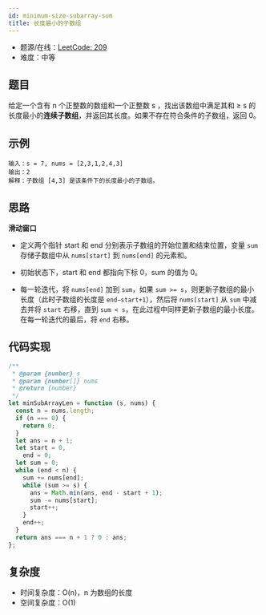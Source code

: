 ```yaml
---
id: minimum-size-subarray-sum
title: 长度最小的子数组
---
```


- 题源/在线：[LeetCode: 209](https://leetcode-cn.com/problems/minimum-size-subarray-sum/)
- 难度：中等

## 题目

给定一个含有 n 个正整数的数组和一个正整数 s ，找出该数组中满足其和 ≥ s 的长度最小的**连续子数组**，并返回其长度。如果不存在符合条件的子数组，返回 0。

## 示例

```text
输入：s = 7, nums = [2,3,1,2,4,3]
输出：2
解释：子数组 [4,3] 是该条件下的长度最小的子数组。
```

## 思路

**滑动窗口**

- 定义两个指针 start 和 end 分别表示子数组的开始位置和结束位置，变量 `sum` 存储子数组中从 `nums[start]` 到 `nums[end]` 的元素和。

- 初始状态下，start 和 end 都指向下标 0，sum 的值为 0。

- 每一轮迭代，将 `nums[end]` 加到 `sum`，如果 `sum >= s`，则更新子数组的最小长度（此时子数组的长度是 `end−start+1`），然后将 `nums[start]` 从 `sum` 中减去并将 `start` 右移，直到 `sum < s`，在此过程中同样更新子数组的最小长度。在每一轮迭代的最后，将 `end` 右移。

## 代码实现

```js
/**
 * @param {number} s
 * @param {number[]} nums
 * @return {number}
 */
let minSubArrayLen = function (s, nums) {
  const n = nums.length;
  if (n === 0) {
    return 0;
  }
  let ans = n + 1;
  let start = 0,
    end = 0;
  let sum = 0;
  while (end < n) {
    sum += nums[end];
    while (sum >= s) {
      ans = Math.min(ans, end - start + 1);
      sum -= nums[start];
      start++;
    }
    end++;
  }
  return ans === n + 1 ? 0 : ans;
};
```

## 复杂度

- 时间复杂度：O(n)，n 为数组的长度
- 空间复杂度：O(1)
